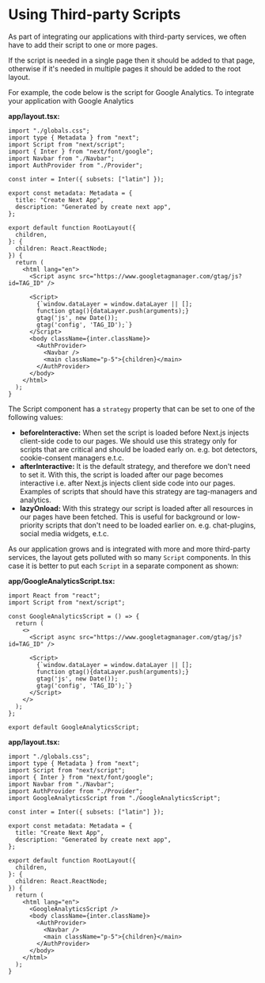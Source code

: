 # Using Third-party Scripts

As part of integrating our applications with third-party services, we often have to add their script to one or more pages.

If the script is needed in a single page then it should be added to that page, otherwise if it's needed in multiple pages it should be added to the root layout.

For example, the code below is the script for Google Analytics. To integrate your application with Google Analytics

**app/layout.tsx:**

```TSX
import "./globals.css";
import type { Metadata } from "next";
import Script from "next/script";
import { Inter } from "next/font/google";
import Navbar from "./Navbar";
import AuthProvider from "./Provider";

const inter = Inter({ subsets: ["latin"] });

export const metadata: Metadata = {
  title: "Create Next App",
  description: "Generated by create next app",
};

export default function RootLayout({
  children,
}: {
  children: React.ReactNode;
}) {
  return (
    <html lang="en">
      <Script async src="https://www.googletagmanager.com/gtag/js?id=TAG_ID" />

      <Script>
        {`window.dataLayer = window.dataLayer || [];
        function gtag(){dataLayer.push(arguments);}
        gtag('js', new Date());
        gtag('config', 'TAG_ID');`}
      </Script>
      <body className={inter.className}>
        <AuthProvider>
          <Navbar />
          <main className="p-5">{children}</main>
        </AuthProvider>
      </body>
    </html>
  );
}
```

The Script component has a `strategy` property that can be set to one of the following values:

- **beforeInteractive:** When set the script is loaded before Next.js injects client-side code to our pages. We should use this strategy only for scripts that are critical and should be loaded early on. e.g. bot detectors, cookie-consent managers e.t.c.
- **afterInteractive:** It is the default strategy, and therefore we don't need to set it. With this, the script is loaded after our page becomes interactive i.e. after Next.js injects client side code into our pages. Examples of scripts that should have this strategy are tag-managers and analytics.
- **lazyOnload:** With this strategy our script is loaded after all resources in our pages have been fetched. This is useful for background or low-priority scripts that don't need to be loaded earlier on. e.g. chat-plugins, social media widgets, e.t.c.


As our application grows and is integrated with more and more third-party services, the layout gets polluted with so many `Script` components. In this case it is better to put each `Script` in a separate component as shown:

**app/GoogleAnalyticsScript.tsx:**

```TSX
import React from "react";
import Script from "next/script";

const GoogleAnalyticsScript = () => {
  return (
    <>
      <Script async src="https://www.googletagmanager.com/gtag/js?id=TAG_ID" />

      <Script>
        {`window.dataLayer = window.dataLayer || [];
        function gtag(){dataLayer.push(arguments);}
        gtag('js', new Date());
        gtag('config', 'TAG_ID');`}
      </Script>
    </>
  );
};

export default GoogleAnalyticsScript;

```

**app/layout.tsx:**

```TSX
import "./globals.css";
import type { Metadata } from "next";
import Script from "next/script";
import { Inter } from "next/font/google";
import Navbar from "./Navbar";
import AuthProvider from "./Provider";
import GoogleAnalyticsScript from "./GoogleAnalyticsScript";

const inter = Inter({ subsets: ["latin"] });

export const metadata: Metadata = {
  title: "Create Next App",
  description: "Generated by create next app",
};

export default function RootLayout({
  children,
}: {
  children: React.ReactNode;
}) {
  return (
    <html lang="en">
      <GoogleAnalyticsScript />
      <body className={inter.className}>
        <AuthProvider>
          <Navbar />
          <main className="p-5">{children}</main>
        </AuthProvider>
      </body>
    </html>
  );
}

```
